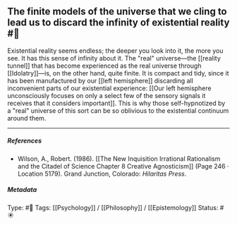 ## The finite models of the universe that we cling to lead us to discard the infinity of existential reality  #🧠 

Existential reality seems endless; the deeper you look into it, the more you see. It has this sense of infinity about it. The "real" universe—the [[reality tunnel]] that has become experienced as the real universe through [[Idolatry]]—is, on the other hand, quite finite. It is compact and tidy, since it has been manufactured by our [[left hemisphere]] discarding all inconvenient parts of our existential experience: [[Our left hemisphere unconsciously focuses on only a select few of the sensory signals it receives that it considers important]]. This is why those self-hypnotized by a "real" universe of this sort can be so oblivious to the existential continuum around them.

___

##### References

- Wilson, A., Robert. (1986). [[The New Inquisition Irrational Rationalism and the Citadel of Science Chapter 8 Creative Agnosticism]] (Page 246 · Location 5179). Grand Junction, Colorado: _Hilaritas Press_.

##### Metadata

Type: #🔴 
Tags: [[Psychology]] / [[Philosophy]] / [[Epistemology]]
Status: #☀️ 